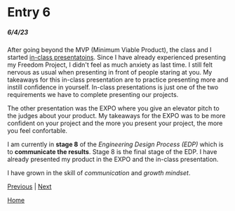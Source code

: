 # Entry 6
##### 6/4/23

After going beyond the MVP (Minimum Viable Product), the class and I started [in-class presentatoins](https://docs.google.com/presentation/d/1sVBJ3XjajvAtYxAoPKWP9viC68ll9e1K-qTcksPnSFI/edit?usp=sharing). Since I have already experienced presenting my Freedom Project, I didn't feel as much anxiety as last time. I still felt nervous as usual when presenting in front of people staring at you. My takeaways for this in-class presentation are to practice presenting more and instill confidence in yourself. In-class presentations is just one of the two requirements we have to complete presenting our projects.

The other presentation was the EXPO where you give an elevator pitch to the judges about your product. My takeaways for the EXPO was to be more confident on your project and the more you present your project, the more you feel confortable.

I am currently in **stage 8** of the *Engineering Design Process (EDP)* which is to **communicate the results**. Stage 8 is the final stage of the EDP. I have already presented my product in the EXPO and the in-class presentation.

I have grown in the skill of *communication* and *growth mindset*.

[Previous](entry05.md) | [Next](entry07.md)

[Home](../README.md)